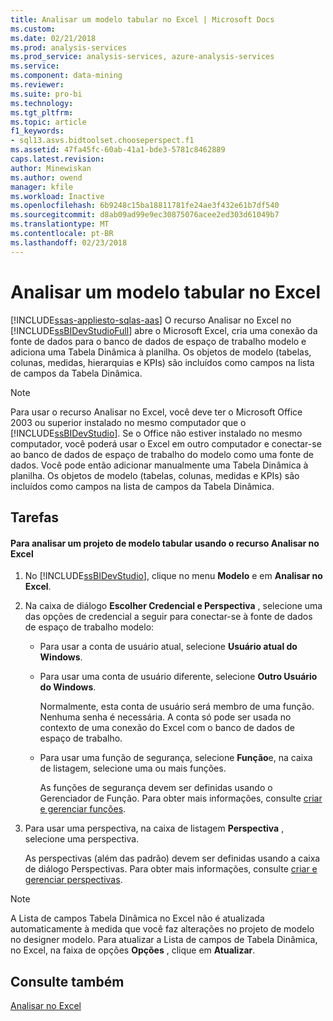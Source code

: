 ```yaml
---
title: Analisar um modelo tabular no Excel | Microsoft Docs
ms.custom: 
ms.date: 02/21/2018
ms.prod: analysis-services
ms.prod_service: analysis-services, azure-analysis-services
ms.service: 
ms.component: data-mining
ms.reviewer: 
ms.suite: pro-bi
ms.technology: 
ms.tgt_pltfrm: 
ms.topic: article
f1_keywords:
- sql13.asvs.bidtoolset.chooseperspect.f1
ms.assetid: 47fa45fc-60ab-41a1-bde3-5781c8462889
caps.latest.revision: 
author: Minewiskan
ms.author: owend
manager: kfile
ms.workload: Inactive
ms.openlocfilehash: 6b9248c15ba18811781fe24ae3f432e61b7df540
ms.sourcegitcommit: d8ab09ad99e9ec30875076acee2ed303d61049b7
ms.translationtype: MT
ms.contentlocale: pt-BR
ms.lasthandoff: 02/23/2018
---
```

# <a name="analyze-a-tabular-model-in-excel"></a>Analisar um modelo tabular no Excel  
[!INCLUDE[ssas-appliesto-sqlas-aas](../../includes/ssas-appliesto-sqlas-aas.md)]
O recurso Analisar no Excel no [!INCLUDE[ssBIDevStudioFull](../../includes/ssbidevstudiofull-md.md)] abre o Microsoft Excel, cria uma conexão da fonte de dados para o banco de dados de espaço de trabalho modelo e adiciona uma Tabela Dinâmica à planilha. Os objetos de modelo (tabelas, colunas, medidas, hierarquias e KPIs) são incluídos como campos na lista de campos da Tabela Dinâmica.  
  
> [!NOTE]  
>  Para usar o recurso Analisar no Excel, você deve ter o Microsoft Office 2003 ou superior instalado no mesmo computador que o [!INCLUDE[ssBIDevStudio](../../includes/ssbidevstudio-md.md)]. Se o Office não estiver instalado no mesmo computador, você poderá usar o Excel em outro computador e conectar-se ao banco de dados de espaço de trabalho do modelo como uma fonte de dados. Você pode então adicionar manualmente uma Tabela Dinâmica à planilha. Os objetos de modelo (tabelas, colunas, medidas e KPIs) são incluídos como campos na lista de campos da Tabela Dinâmica.  
  
## <a name="tasks"></a>Tarefas  
  
#### <a name="to-analyze-a-tabular-model-project-by-using-the-analyze-in-excel-feature"></a>Para analisar um projeto de modelo tabular usando o recurso Analisar no Excel  
  
1.  No [!INCLUDE[ssBIDevStudio](../../includes/ssbidevstudio-md.md)], clique no menu **Modelo** e em **Analisar no Excel**.  
  
2.  Na caixa de diálogo **Escolher Credencial e Perspectiva** , selecione uma das opções de credencial a seguir para conectar-se à fonte de dados de espaço de trabalho modelo:  
  
    -   Para usar a conta de usuário atual, selecione **Usuário atual do Windows**.  
  
    -   Para usar uma conta de usuário diferente, selecione **Outro Usuário do Windows**.  
  
         Normalmente, esta conta de usuário será membro de uma função. Nenhuma senha é necessária. A conta só pode ser usada no contexto de uma conexão do Excel com o banco de dados de espaço de trabalho.  
  
    -   Para usar uma função de segurança, selecione **Função**e, na caixa de listagem, selecione uma ou mais funções.  
  
         As funções de segurança devem ser definidas usando o Gerenciador de Função. Para obter mais informações, consulte [criar e gerenciar funções](../../analysis-services/tabular-models/create-and-manage-roles-ssas-tabular.md).  
  
3.  Para usar uma perspectiva, na caixa de listagem **Perspectiva** , selecione uma perspectiva.  
  
     As perspectivas (além das padrão) devem ser definidas usando a caixa de diálogo Perspectivas. Para obter mais informações, consulte [criar e gerenciar perspectivas](../../analysis-services/tabular-models/create-and-manage-perspectives-ssas-tabular.md).  
  
> [!NOTE]  
>  A Lista de campos Tabela Dinâmica no Excel não é atualizada automaticamente à medida que você faz alterações no projeto de modelo no designer modelo. Para atualizar a Lista de campos de Tabela Dinâmica, no Excel, na faixa de opções **Opções** , clique em **Atualizar**.  
  
## <a name="see-also"></a>Consulte também  
 [Analisar no Excel](../../analysis-services/tabular-models/analyze-in-excel-ssas-tabular.md)  
  
  
